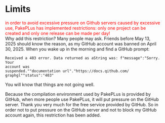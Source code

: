 # Limits

<div style="color:red">in order to avoid excessive pressure on Github servers caused by excessive use, PakePLus has implemented restrictions: only one project can be created and only one release can be made per day!</div>  
Why add this restriction? Many people may ask. Friends before May 13, 2025 should know the reason, as my GitHub account was banned on April 30, 2025. When you wake up in the morning and find a GitHub prompt:

```shell
Received a 403 error. Data returned as aString was: f"message":"Sorry. Your
account was
suspended.""documentation url"."https://docs.qithub.com/
graphgl""status":"403"
```  

You will know that things are not going well.   

Because the compilation environment used by PakePLus is provided by GitHub, when more people use PakePLus, it will put pressure on the GitHub server. Thank you very much for the free service provided by GitHub. So in order not to put pressure on the GitHub server and not to block my GitHub account again, this restriction has been added.